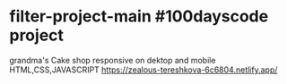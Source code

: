 # filter-project-main #100dayscode project
grandma's Cake shop responsive on dektop and mobile 
HTML,CSS,JAVASCRIPT
https://zealous-tereshkova-6c6804.netlify.app/
